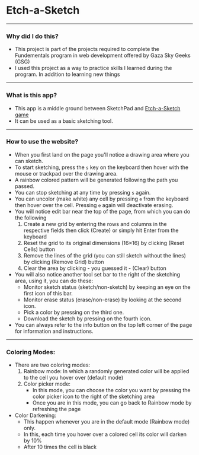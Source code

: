# Etch-a-Sketch 
--- 
### Why did I do this?

- This project is part of the projects required to complete the Fundementals program in web development offered by Gaza Sky Geeks (GSG)
- I used this project as a way to practice skills I learned during the program. In addition to  learning new things 

--- 
### What is this app? 
- This app is a middle ground between SketchPad and [Etch-a-Sketch game](https://en.wikipedia.org/wiki/Etch_A_Sketch)
- It can be used as a basic sketching tool.  

--- 
### How to use the website? 
- When you first land on the page you'll notice a drawing area where you can sketch. 
- To start sketching, press the `s` key on the keyboard then hover with the mouse or trackpad over the drawing area.
- A rainbow colored pattern will be generated following the path you passed. 
- You can stop sketching at any time by pressing `s` again. 
- You can uncolor (make white) any cell by pressing `e` from the keyboard then hover over the cell. Pressing `e` again will deactivate erasing. 
- You will notice edit bar near the top of the page, from which you can do the following
    1. Create a new grid by entering the rows and columns in the respective fields then click (Create) or simply hit Enter from the keyboard
    2. Reset the grid to its original dimensions (16×16) by clicking (Reset Cells) button
    3. Remove the lines of the grid (you can still sketch without the lines) by clicking (Remove Grid) button 
    4. Clear the area by clicking   - you guessed it -  (Clear) button 
- You will also notice another tool set bar to the right of the sketching area, using it, you can do these: 
    - Monitor sketch status (sketch/non-sketch) by keeping an eye on the first icon of this bar.
    - Monitor erase status (erase/non-erase) by looking at the second icon.
    - Pick a color by pressing on the third one.
    - Download the sketch by pressing on the fourth icon.
- You can always refer to the info button on the top left corner of the page for information and instructions.
---
### Coloring Modes: 
- There are two coloring modes: 
    1. Rainbow mode: 
    In which a randomly generated color will be applied to the cell you hover over (default mode) 
    2. Color picker mode: 
        - In this mode, you can choose the color you want by pressing the color picker icon to the right of the sketching area
        - Once you are in this mode, you can go back to Rainbow mode by refreshing the page 
- Color Darkening: 
    - This happen whenever you are in the default mode (Rainbow mode) only. 
    - In this, each time you hover over a colored cell its color will darken by 10% 
    - After 10 times the cell is black
    





